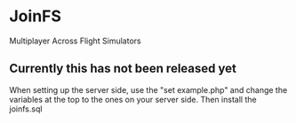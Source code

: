# JoinFS
Multiplayer Across Flight Simulators

## Currently this has not been released yet

When setting up the server side, use the "set example.php" and change the variables at the top to the ones on your server side.
Then install the joinfs.sql 
